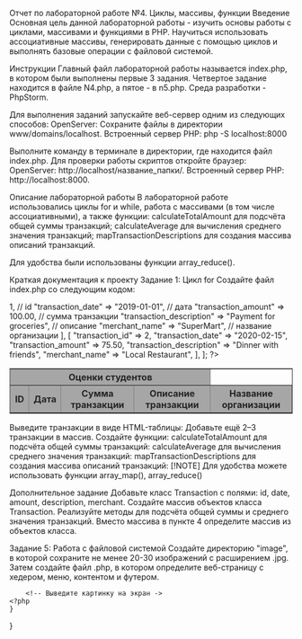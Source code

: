 Отчет по лабораторной работе №4. Циклы, массивы, функции
Введение
Основная цель данной лабораторной работы - изучить основы работы с циклами, массивами и функциями в PHP. 
Научиться использовать ассоциативные массивы, генерировать данные с помощью циклов и выполнять базовые операции с файловой системой.

Инструкции
Главный файл лабораторной работы называется index.php, в котором были выполнены первые 3 задания. 
Четвертое задание находится в файле N4.php, а пятое - в n5.php. Среда разработки - PhpStorm.

Для выполнения заданий запускайте веб-сервер одним из следующих способов:
OpenServer: Сохраните файлы в директории www/domains/localhost.
Встроенный сервер PHP: php -S localhost:8000

Выполните команду в терминале в директории, где находится файл index.php.
Для проверки работы скриптов откройте браузер:
OpenServer: http://localhost/название_папки/.
Встроенный сервер PHP: http://localhost:8000.

Описание лабораторной работы
В лабораторной работе использовались циклы for и while, работа с массивами (в том числе ассоциативными), а также функции:
calculateTotalAmount для подсчёта общей суммы транзакций;
calculateAverage для вычисления среднего значения транзакций;
mapTransactionDescriptions для создания массива описаний транзакций.

Для удобства были использованы функции array_reduce().

Краткая документация к проекту
Задание 1: Цикл for
Создайте файл index.php со следующим кодом:
<?php

$a = 0;
$b = 0;

for ($i = 0; $i <= 5; $i++) {
   $a += 10;
   $b += 5;
}

echo "End of the loop: a = $a, b = $b";
Добавьте вывод промежуточных значений $a и $b на каждом шаге цикла.

Задание 2: Цикл while
Перепишите задание 1, используя цикл while.

Задание 3: Работа с массивами
Создайте пустой массив $numbers.
Сгенерируйте массив случайных чисел от 1 до 100 с помощью цикла for.
Выведите массив в удобочитаемом формате.

Задание 4: Ассоциативные массивы и функции
Определите следующий файл N4.php:
Определите следующий .php файл

<?php
//определение ассоциативного массива транзакций
$transactions = [
    [
        "transaction_id" => 1, // id
        "transaction_date" => "2019-01-01", // дата
        "transaction_amount" => 100.00, // сумма транзакции
        "transaction_description" => "Payment for groceries", // описание
        "merchant_name" => "SuperMart", // название организации
    ],
    [
        "transaction_id" => 2,
        "transaction_date" => "2020-02-15",
        "transaction_amount" => 75.50,
        "transaction_description" => "Dinner with friends",
        "merchant_name" => "Local Restaurant",
    ],
];
?>
<table border="1">
    <tr style="background-color: #a6a6a6; color: #252525">
        <th colspan="4">Оценки студентов</th>
    </tr>
    <tr style="background-color: #a6a6a6; color: #252525">
        <th>ID</th>
        <th>Дата</th>
        <th>Сумма транзакции</th>
        <th>Описание транзакции</th>
        <th>Название организации</th>
    </tr>
    <?php
    foreach ($transactions as $transaction) { ?>
        <tr>
            <!-- Выведите на экран данные о транзакциях -->
        </tr>
    <?php } ?>
</table>
Выведите транзакции в виде HTML-таблицы:
Добавьте ещё 2–3 транзакции в массив.
Создайте функции:
calculateTotalAmount для подсчёта общей суммы транзакций:
calculateAverage для вычисления среднего значения транзакций:
mapTransactionDescriptions для создания массива описаний транзакций:
[!NOTE] Для удобства можете использовать функции array_map(), array_reduce()

Дополнительное задание
Добавьте класс Transaction с полями:
id, date, amount, description, merchant.
Создайте массив объектов класса Transaction.
Реализуйте методы для подсчёта общей суммы и среднего значения транзакций.
Вместо массива в пункте 4 определите массив из объектов класса.

Задание 5: Работа с файловой системой
Создайте директорию "image", в которой сохраните не менее 20-30 изображений с расширением .jpg. Затем создайте файл .php, в котором определите веб-страницу с хедером, меню, контентом и футером.
<?php
// Задаем путь к папке с изображениями
$dir = 'image/';
// Сканируем содержимое директории
// scandir — Получает список файлов и каталогов, расположенных по  указанному пути.
// Возвращает array, содержащий имена файлов и каталогов, расположенных по  пути, переданному в параметре
$files = scandir($dir);

// Если нет ошибок при сканировании
if ($files === false) {
    return;
}
for ($i = 0; $i < count($files); $i++) {
    // Пропускаем текущий каталог и родительский
    if (($files[$i] != ".") && ($files[$i] != "..")) {
        // Получаем путь к изображению
        $path = $dir . $files[$i]; ?>
        <!-- Выведите картинку на экран ->
    <?php
    }
}